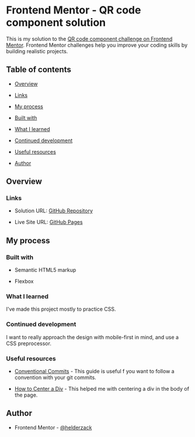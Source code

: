 
# Frontend Mentor - QR code component solution

This is my solution to the [QR code component challenge on Frontend Mentor](https://www.frontendmentor.io/challenges/qr-code-component-iux_sIO_H). Frontend Mentor challenges help you improve your coding skills by building realistic projects.

## Table of contents

- [Overview](#overview)

- [Links](#links)

- [My process](#my-process)

- [Built with](#built-with)

- [What I learned](#what-i-learned)

- [Continued development](#continued-development)

- [Useful resources](#useful-resources)

- [Author](#author)

## Overview

### Links
  
- Solution URL: [GitHub Repository](https://github.com/helderzack/frontend-mentor_qr-code-component)

- Live Site URL: [GitHub Pages](https://helderzack.github.io/frontend-mentor_qr-code-component/)


## My process
  
### Built with

- Semantic HTML5 markup

- Flexbox

### What I learned

I've made this project mostly to practice CSS.

### Continued development

I want to really approach the design with mobile-first in mind, and use a CSS preprocessor.

### Useful resources

- [Conventional Commits](https://www.conventionalcommits.org/en/v1.0.0/) - This guide is useful f you want to follow a convention with your git commits.

- [How to Center a Div](https://www.freecodecamp.org/news/how-to-center-a-div-with-css-10-different-ways/) - This helped me with centering a div in the body of the page.

## Author

- Frontend Mentor - [@helderzack](https://www.frontendmentor.io/profile/helderzack)